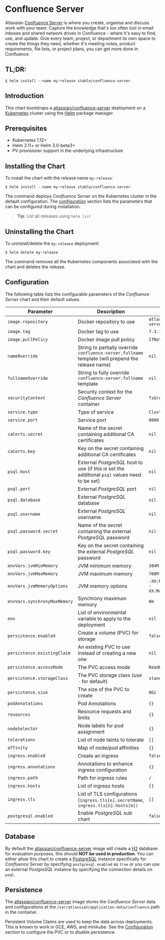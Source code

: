 # Confluence Server

Atlassian [Confluence Server](https://www.atlassian.com/software/jira) is where you create, organise and discuss work with your team. Capture the knowledge that's too often lost in email inboxes and shared network drives in Confluence - where it's easy to find, use, and update. Give every team, project, or department its own space to create the things they need, whether it's meeting notes, product requirements, file lists, or project plans, you can get more done in Confluence.

## TL;DR:

```console
$ helm install --name my-release stable/confluence-server
```

## Introduction

This chart bootstraps a [atlassian/confluence-server](https://hub.docker.com/r/atlassian/confluence-server/) deployment on a [Kubernetes](http://kubernetes.io) cluster using the [Helm](https://helm.sh) package manager.

## Prerequisites

- Kubernetes 1.12+
- Helm 2.11+ or Helm 3.0-beta3+
- PV provisioner support in the underlying infrastructure

## Installing the Chart

To install the chart with the release name `my-release`:

```console
$ helm install --name my-release stable/confluence-server
```

The command deploys *Confluence Server* on the Kubernetes cluster in the default configuration. The [configuration](#configuration) section lists the parameters that can be configured during installation.

> **Tip**: List all releases using `helm list`

## Uninstalling the Chart

To uninstall/delete the `my-release` deployment:

```console
$ helm delete my-release
```

The command removes all the Kubernetes components associated with the chart and deletes the release.

## Configuration

The following table lists the configurable parameters of the *Confluence Server* chart and their default values.

| Parameter | Description | Default|
| --- | --- | --- |
| `image.repository` | Docker repository to use | `atlassian/confluence-server` |
| `image.tag` | Docker tag to use | `7.3.1` |
| `image.pullPolicy` | Docker image pull policy | `IfNotPresent` |
| `nameOverride` | String to partially override `confluence-server.fullname` template (will prepend the release name) | `nil` |
| `fullnameOverride` | String to fully override `confluence-server.fullname` template | `nil` |
| `securityContext` | Security context for the *Confluence Server* container | `fsGroup: 2002`
| `service.type` | Type of service | `ClusterIP` |
| `service.port` | Service port | `8080` |
| `caCerts.secret` | Name of the secret containing additional CA certificates | `nil` |
| `caCerts.key` | Key on the secret containing additional CA certificates | `nil` |
| `psql.host` | External *PostgreSQL* host to use (if this is set the additional `psql` values need to be set) | `nil` |
| `psql.port` | External *PostgreSQL* port | `nil` |
| `psql.database` | External *PostgreSQL* database | `nil` |
| `psql.username` | External *PostgreSQL* username | `nil` |
| `psql.password.secret` | Name of the secret containing the external *PostgreSQL* password | `nil` |
| `psql.password.key` | Key on the secret containing the external *PostgreSQL* password | `nil` |
| `envVars.jvmMinMemory` | JVM minimum memory | `384M` |
| `envVars.jvmMaxMemory` | JVM maximum memory | `768M` |
| `envVars.jvmMemoryOptions` | JVM memory options | `-XX:MaxMetaspaceSize=512m -XX:MaxDirectMemorySize=10m` |
| `envVars.synchronyMaxMemory` | Synchrony maximum memory | `0m` |
| `env` | List of environmental variable to apply to the deployment | `nil` |
| `persistence.enabled` | Create a volume (PVC) for storage | `false` |
| `persistence.existingClaim` | An existing PVC to use instead of creating a new one | `nil` |
| `persistence.accessMode` | The PVC access mode | `ReadWriteOnce` |
| `persistence.storageClass` | The PVC storage class (use `-` for default) | `standard` |
| `persistence.size` | The size of the PVC to create | `8Gi` |
| `podAnnotations` | Pod Annotations | `{}` |
| `resources` | Resource requests and limits | `{}` |
| `nodeSelector` | Node labels for pod assignment | `{}` |
| `tolerations` | List of node taints to tolerate | `[]` |
| `affinity` | Map of node/pod affinities | `{}` |
| `ingress.enabled` | Create an ingress | `false` |
| `ingress.annotations` | Annotations to enhance ingress configuration | `{}` |
| `ingress.path` | Path for ingress rules | `/` |
| `ingress.hosts` | List of ingress hosts | `[]` |
| `ingress.tls` | List of TLS configurations (`ingress.tls[n].secretName`, `ingress.tls[n].hosts[m])` | `[]` |
| `postgresql.enabled` | Enable *PostgreSQL* sub chart | `false` |

## Database

By default the [atlassian/confluence-server](https://hub.docker.com/r/atlassian/confluence-server/) image will create a [H2](https://www.h2database.com/html/main.html) database for evaluation purposes, this should **NOT be used in production**. You can either allow this chart to create a [PostgreSQL](https://hub.docker.com/_/postgres) instance specifically for *Confluence Server* by specifying `postgresql.enabled` as `true` or you can use an external *PostgreSQL* instance by specifying the connection details on `psql`.

## Persistence

The [atlassian/confluence-server](https://hub.docker.com/r/atlassian/confluence-server/) image stores the *Confluence Server* data and configurations at the `/var/atlassian/application-data/confluence` path in the container.

Persistent Volume Claims are used to keep the data across deployments. This is known to work in GCE, AWS, and minikube.
See the [Configuration](#configuration) section to configure the PVC or to disable persistence.
